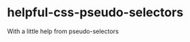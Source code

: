 helpful-css-pseudo-selectors
============================

With a little help from pseudo-selectors
